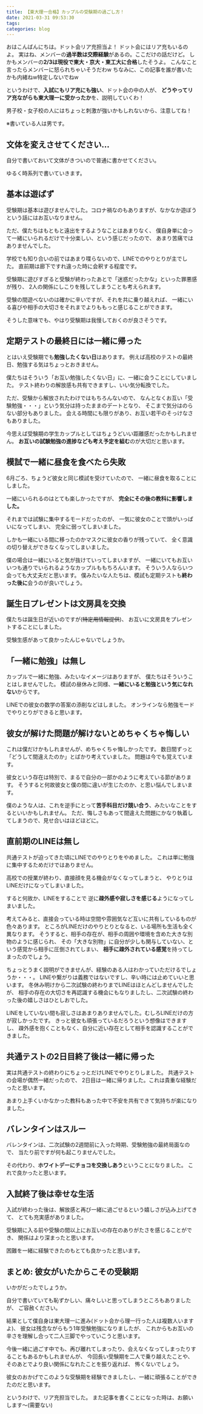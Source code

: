 ```yaml
---
title: 【東大理一合格】カップルの受験期の過ごし方！
date: 2021-03-31 09:53:30
tags:
categories: blog
---
```


おはこんばんにちは。ドット会リア充担当よ！
ドット会にはリア充もいるのよ。
実はね、メンバーの**過半数は交際経験**があるの。ここだけの話だけど。
しかもメンバーの**2/3は現役で東大・京大・東工大に合格**したそうよ。
こんなこと言ったらメンバーに怒られちゃいそうだわw
ちなみに、この記事を誰が書いたかも内緒ねw特定しないでねw

というわけで、**入試にもリア充にも強い**、ドット会の中の人が、
**どうやってリア充ながらも東大理一に受かったか**を、説明していくわ！

男子校・女子校の人にはちょっと刺激が強いかもしれないから、注意してね！

※書いている人は男です。

## 文体を変えさせてください…

自分で書いておいて文体がきついので普通に書かせてください。

ゆるく時系列で書いていきます。

## 基本は遊ばず

受験期は基本は遊びませんでした。コロナ禍なのもありますが、なかなか遊ぼうという話にはお互いなりません。

ただ、僕たちはもともと遠出をするようなことはあまりなく、
僕自身単に会って一緒にいられるだけで十分楽しい、という感じだったので、
あまり苦痛ではありませんでした。

学校でも知り合いの前ではあまり喋らないので、LINEでのやりとりが主でした。
直前期は廊下ですれ違った時に会釈する程度です。

受験期に遊びすぎると受験が終わったあとで「迷惑だったかな」といった罪悪感が残り、
2人の関係にしこりを残してしまうことも考えられます。

受験の間遊べないのは確かに辛いですが、それを共に乗り越えれば、
一緒にいる喜びや相手の大切さをそれまでよりももっと感じることができます。

そうした意味でも、やはり受験期は我慢しておくのが良さそうです。

## 定期テストの最終日には一緒に帰った

とはいえ受験期でも**勉強したくない日**はあります。
例えば高校のテストの最終日、勉強する気はちょっとおきません。

僕たちはそういう「お互い勉強したくない日」に、一緒に会うことにしていました。
テスト終わりの解放感も共有できますし、いい気分転換でした。

ただ、受験から解放されたわけではもちろんないので、
なんとなくお互い「受験勉強・・・」という気分は持ったままのデートとなり、
そこまで気分はのらない部分もありました。
会える時間にも限りがあり、お互い若干のそっけなさもありました。

今思えば受験期の学生カップルとしてはちょうどいい距離感だったかもしれません。
**お互いの試験勉強の進捗なども考え予定を組む**のが大切だと思います。

## 模試で一緒に昼食を食べたら失敗

6月ごろ、ちょうど彼女と同じ模試を受けていたので、
一緒に昼食を取ることにしました。

一緒にいられるのはとても楽しかったですが、
**完全にその後の教科に影響しました。**

それまでは試験に集中するモードだったのが、
一気に彼女のことで頭がいっぱいになってしまい、
完全に弱ってしまいました。

しかも一緒にいる間に移ったのかマスクに彼女の香りが残っていて、
全く意識の切り替えができなくなってしまいました。

僕の場合は一緒にいると気が抜けていってしまいますが、
一緒にいてもお互いいつも通りでいられるようなカップルももちろんいます。
そういう人ならいつ会っても大丈夫だと思います。
僕みたいな人たちは、模試も定期テストも**終わった後に**会うのが良いでしょう。

## 誕生日プレゼントは文房具を交換

僕たちは誕生日が近いのですが(~~特定用情報提供~~)、
お互いに文房具をプレゼントすることにしました。

受験生感があって良かったんじゃないでしょうか。

## 「一緒に勉強」は無し

カップルで一緒に勉強、みたいなイメージはありますが、
僕たちはそういうことはしませんでした。
模試の昼休みと同様、**一緒にいると勉強という気になれない**からです。

LINEでの彼女の数学の答案の添削などはしました。
オンラインなら勉強モードでやりとりができると思います。

## 彼女が解けた問題が解けないとめちゃくちゃ悔しい

これは僕だけかもしれませんが、めちゃくちゃ悔しかったです。
数日間ずっと「どうして間違えたのか」とばかり考えていました。
問題は今でも覚えています。

彼女という存在は特別で、まるで自分の一部かのように考えている節があります。
そうすると何故彼女と僕の間に違いが生じたのか、と思い悩んでしまいます。

僕のような人は、これを逆手にとって**苦手科目だけ競い合う**、みたいなことをするといいかもしれません。
ただ、悔しさもあって間違えた問題にかなり執着してしまうので、見せ合いはほどほどに。

## 直前期のLINEは無し

共通テストが迫ってきた頃にLINEでのやりとりをやめました。
これは単に勉強に集中するためだけではありません。

高校での授業が終わり、直接顔を見る機会がなくなってしまうと、
やりとりはLINEだけになってしまいました。

すると何故か、LINEをすることで
逆に**疎外感や寂しさを感じる**ようになってしまいました。

考えてみると、直接会っている時は空間や雰囲気など互いに共有しているものが色々あります。
ところがLINEだけのやりとりとなると、いる場所も生活も全く異なります。
そうすると、相手の存在が、相手の周囲や環境を含めた大きな別物のように感じられ、
その「大きな別物」に自分が少しも関与していない、という感覚から相手に圧倒されてしまい、
**相手に疎外されている感覚**を持ってしまったのでしょう。

ちょっとうまく説明ができませんが、経験のある人はわかっていただけるでしょうか・・・。
LINEや繋がりは義務ではないですし、辛い時には止めていいと思います。
冬休み明けから二次試験の終わりまでLINEはほとんどしませんでしたが、
相手の存在の大切さを再認識する機会にもなりましたし、二次試験の終わった後の嬉しさはひとしおでした。

LINEをしていない間も寂しさはあまりありませんでした。むしろLINEだけの方が寂しかったです。
きっと彼女も頑張っているだろうという想像はできますし、
疎外感を抱くこともなく、自分に近い存在として相手を認識することができました。

## 共通テストの2日目終了後は一緒に帰った

実は共通テストの終わりにちょっとだけLINEでやりとりしました。
共通テストの会場が偶然一緒だったので、
2日目は一緒に帰りました。これは貴重な経験だったと思います。

あまり上手くいかなかった教科もあった中で不安を共有できて気持ちが楽になりました。

## バレンタインはスルー

バレンタインは、二次試験の2週間前に入った時期、受験勉強の最終局面なので、
当たり前ですが何も起こりませんでした。

その代わり、**ホワイトデーにチョコを交換しあう**ということになりました。
これで良かったと思います。

## 入試終了後は幸せな生活

入試が終わった後は、解放感と再び一緒に過ごせるという嬉しさが込み上げてきて、
とても充実感がありました。

受験期に入る前や受験の間以上にお互いの存在のありがたさを感じることができ、
関係はより深まったと思います。

困難を一緒に経験できたのもとても良かったと思います。

## まとめ: 彼女がいたからこその受験期

いかがだったでしょうか。

自分で書いていても恥ずかしい、痛々しいと思ってしまうところもありましたが、
ご容赦ください。

結果として僕自身は東大理一に進み(ドット会から理一行った人は複数人いますよ)、
彼女は残念ながらもう1年受験勉強になりましたが、
これからもお互いの辛さを理解し合って二人三脚でやっていこうと思います。

今後一緒に過ごす中でも、再び離れてしまったり、会えなくなってしまったりすることもあるかもしれませんが、
今回長い受験期を二人で乗り越えたことや、
そのあとでより良い関係になれたことを振り返れば、
怖くないでしょう。

彼女のおかげでこのような受験期を経験できましたし、一緒に頑張ることができたのだと思います。

というわけで、リア充担当でした。
また記事を書くことになった時は、お願いします～(需要ない)